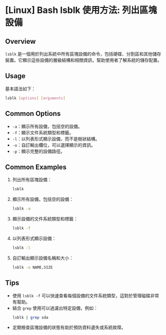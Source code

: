 # [Linux] Bash lsblk 使用方法: 列出區塊設備

## Overview
`lsblk` 是一個用於列出系統中所有區塊設備的命令，包括硬碟、分割區和其他儲存裝置。它顯示這些設備的層級結構和相關資訊，幫助使用者了解系統的儲存配置。

## Usage
基本語法如下：
```bash
lsblk [options] [arguments]
```

## Common Options
- `-a`：顯示所有設備，包括空的設備。
- `-f`：顯示文件系統類型和標籤。
- `-l`：以列表形式顯示設備，而不是樹狀結構。
- `-o`：自訂輸出欄位，可以選擇顯示的資訊。
- `-p`：顯示完整的設備路徑。

## Common Examples
1. 列出所有區塊設備：
   ```bash
   lsblk
   ```

2. 顯示所有設備，包括空的設備：
   ```bash
   lsblk -a
   ```

3. 顯示設備的文件系統類型和標籤：
   ```bash
   lsblk -f
   ```

4. 以列表形式顯示設備：
   ```bash
   lsblk -l
   ```

5. 自訂輸出顯示設備名稱和大小：
   ```bash
   lsblk -o NAME,SIZE
   ```

## Tips
- 使用 `lsblk -f` 可以快速查看每個設備的文件系統類型，這對於管理磁碟非常有幫助。
- 結合 `grep` 使用可以過濾出特定設備，例如：
  ```bash
  lsblk | grep sda
  ```
- 定期檢查區塊設備的狀態有助於預防資料遺失或系統故障。